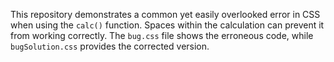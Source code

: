 This repository demonstrates a common yet easily overlooked error in CSS when using the `calc()` function.  Spaces within the calculation can prevent it from working correctly. The `bug.css` file shows the erroneous code, while `bugSolution.css` provides the corrected version.